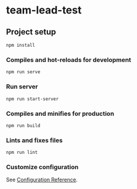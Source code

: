 # team-lead-test

## Project setup
```
npm install
```

### Compiles and hot-reloads for development
```
npm run serve
```

### Run server
```
npm run start-server
```

### Compiles and minifies for production
```
npm run build
```

### Lints and fixes files
```
npm run lint
```

### Customize configuration
See [Configuration Reference](https://cli.vuejs.org/config/).
